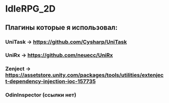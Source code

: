 # IdleRPG_2D

## Плагины которые я использовал:
### UniTask -> https://github.com/Cysharp/UniTask
### UniRx -> https://github.com/neuecc/UniRx
### Zenject -> https://assetstore.unity.com/packages/tools/utilities/extenject-dependency-injection-ioc-157735
### OdinInspector (ссылки нет)
